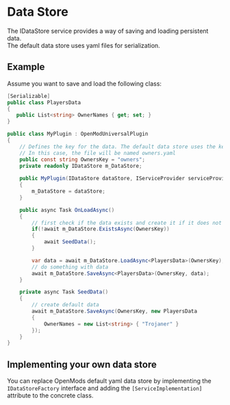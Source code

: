 # Data Store
The IDataStore service provides a way of saving and loading persistent data.  
The default data store uses yaml files for serialization.

## Example
Assume you want to save and load the following class:
```c#
[Serializable]
public class PlayersData
{
   public List<string> OwnerNames { get; set; }
}
```

```c#
public class MyPlugin : OpenModUniversalPlugin
{
    // Defines the key for the data. The default data store uses the key as the file name for the yaml file.
    // In this case, the file will be named owners.yaml
    public const string OwnersKey = "owners";
    private readonly IDataStore m_DataStore;
    
    public MyPlugin(IDataStore dataStore, IServiceProvider serviceProvider) : base(serviceProvider)
    {
        m_DataStore = dataStore;
    }

    public async Task OnLoadAsync()
    {
        // first check if the data exists and create it if it does not exist
        if(!await m_DataStore.ExistsAsync(OwnersKey))
        {
            await SeedData();
        }

        var data = await m_DataStore.LoadAsync<PlayersData>(OwnersKey);        
        // do something with data
        await m_DataStore.SaveAsync<PlayersData>(OwnersKey, data);
    }

    private async Task SeedData()
    {
        // create default data
        await m_DataStore.SaveAsync(OwnersKey, new PlayersData
        {
            OwnerNames = new List<string> { "Trojaner" }
        });
    } 
}
```

## Implementing your own data store
You can replace OpenMods default yaml data store by implementing the `IDataStoreFactory` interface and adding the `[ServiceImplementation]` attribute to the concrete class.
